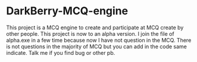 # DarkBerry-MCQ-engine
This project is a MCQ engine to create and participate at MCQ create by other people. This project is now to an alpha version.
I join the file of alpha.exe in a few time because now I have not question in the MCQ. 
There is not questions in the majority of MCQ but you can add in the code same indicate. Talk me if you find bug or other pb.
